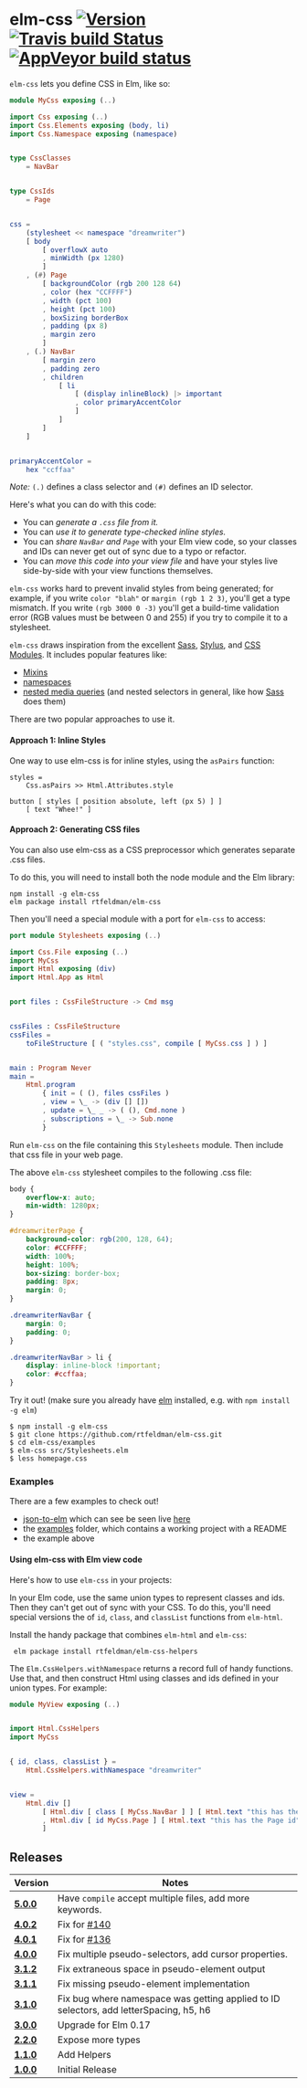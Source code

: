 # elm-css [![Version](https://img.shields.io/npm/v/elm-css.svg)](https://www.npmjs.com/package/elm-css) [![Travis build Status](https://travis-ci.org/rtfeldman/elm-css.svg?branch=master)](http://travis-ci.org/rtfeldman/elm-css) [![AppVeyor build status](https://ci.appveyor.com/api/projects/status/0j7x0mpggmtu6mms/branch/master?svg=true)](https://ci.appveyor.com/project/rtfeldman/elm-css/branch/master)

`elm-css` lets you define CSS in Elm, like so:

```elm
module MyCss exposing (..)

import Css exposing (..)
import Css.Elements exposing (body, li)
import Css.Namespace exposing (namespace)


type CssClasses
    = NavBar


type CssIds
    = Page


css =
    (stylesheet << namespace "dreamwriter")
    [ body
        [ overflowX auto
        , minWidth (px 1280)
        ]
    , (#) Page
        [ backgroundColor (rgb 200 128 64)
        , color (hex "CCFFFF")
        , width (pct 100)
        , height (pct 100)
        , boxSizing borderBox
        , padding (px 8)
        , margin zero
        ]
    , (.) NavBar
        [ margin zero
        , padding zero
        , children
            [ li
                [ (display inlineBlock) |> important
                , color primaryAccentColor
                ]
            ]
        ]
    ]


primaryAccentColor =
    hex "ccffaa"
```

*Note:* `(.)` defines a class selector and `(#)` defines an ID selector.

Here's what you can do with this code:

* You can *generate a `.css` file from it.*
* You can *use it to generate type-checked inline styles.*
* You can *share `NavBar` and `Page`* with your Elm view code, so your classes and IDs can never get out of sync due to a typo or refactor.
* You can *move this code into your view file* and have your styles live side-by-side with your view functions themselves.

`elm-css` works hard to prevent invalid styles from being generated; for example,
if you write `color "blah"` or `margin (rgb 1 2 3)`, you'll get a type mismatch. If you write `(rgb 3000 0 -3)` you'll get a build-time validation error (RGB values must be between 0 and 255) if you try to compile it to a stylesheet.

`elm-css` draws inspiration from the excellent [Sass](http://sass-lang.com/), [Stylus](http://stylus-lang.com/), and [CSS Modules](http://glenmaddern.com/articles/css-modules). It includes popular features like:

* [Mixins](http://package.elm-lang.org/packages/rtfeldman/elm-css/latest/Css#mixin)
* [namespaces](http://package.elm-lang.org/packages/rtfeldman/elm-css/latest/Css-Namespace#namespace)
* [nested media queries](https://davidwalsh.name/write-media-queries-sass) (and nested selectors in general, like how [Sass](http://sass-lang.com/) does them)

There are two popular approaches to use it.

#### Approach 1: Inline Styles

One way to use elm-css is for inline styles, using the `asPairs` function:

    styles =
        Css.asPairs >> Html.Attributes.style

    button [ styles [ position absolute, left (px 5) ] ]
        [ text "Whee!" ]

#### Approach 2: Generating CSS files

You can also use elm-css as a CSS preprocessor which generates separate .css files.

To do this, you will need to install both the node module and the Elm library:

    npm install -g elm-css
    elm package install rtfeldman/elm-css

Then you'll need a special module with a port for `elm-css` to access:

```elm
port module Stylesheets exposing (..)

import Css.File exposing (..)
import MyCss
import Html exposing (div)
import Html.App as Html


port files : CssFileStructure -> Cmd msg


cssFiles : CssFileStructure
cssFiles =
    toFileStructure [ ( "styles.css", compile [ MyCss.css ] ) ]


main : Program Never
main =
    Html.program
        { init = ( (), files cssFiles )
        , view = \_ -> (div [] [])
        , update = \_ _ -> ( (), Cmd.none )
        , subscriptions = \_ -> Sub.none
        }
```

Run `elm-css` on the file containing this `Stylesheets` module.
Then include that css file in your web page.

The above `elm-css` stylesheet compiles to the following .css file:

```css
body {
    overflow-x: auto;
    min-width: 1280px;
}

#dreamwriterPage {
    background-color: rgb(200, 128, 64);
    color: #CCFFFF;
    width: 100%;
    height: 100%;
    box-sizing: border-box;
    padding: 8px;
    margin: 0;
}

.dreamwriterNavBar {
    margin: 0;
    padding: 0;
}

.dreamwriterNavBar > li {
    display: inline-block !important;
    color: #ccffaa;
}
```

Try it out! (make sure you already have [elm](http://elm-lang.org) installed, e.g. with `npm install -g elm`)

```
$ npm install -g elm-css
$ git clone https://github.com/rtfeldman/elm-css.git
$ cd elm-css/examples
$ elm-css src/Stylesheets.elm
$ less homepage.css
```

### Examples

There are a few examples to check out!

- [json-to-elm](https://github.com/eeue56/json-to-elm) which can see be seen live [here](https://noredink.github.io/json-to-elm)
- the [examples](https://github.com/rtfeldman/elm-css/tree/master/examples) folder, which contains a working project with a README
- the example above

#### Using elm-css with Elm view code

Here's how to use `elm-css` in your projects:

In your Elm code, use the same union types to represent classes and ids. Then they can't get out of sync with your CSS. To do this, you'll need special versions the of `id`, `class`, and `classList` functions from `elm-html`.

Install the handy package that combines `elm-html` and `elm-css`:

     elm package install rtfeldman/elm-css-helpers

The `Elm.CssHelpers.withNamespace` returns a record full of handy functions. Use that, and then construct Html using classes and ids defined in your union types. For example:

```elm
module MyView exposing (..)


import Html.CssHelpers
import MyCss


{ id, class, classList } =
    Html.CssHelpers.withNamespace "dreamwriter"


view =
    Html.div []
        [ Html.div [ class [ MyCss.NavBar ] ] [ Html.text "this has the NavBar class" ]
        , Html.div [ id MyCss.Page ] [ Html.text "this has the Page id" ]
        ]

```


## Releases
| Version | Notes |
| ------- | ----- |
| [**5.0.0**](https://github.com/rtfeldman/elm-css/tree/5.0.0) | Have `compile` accept multiple files, add more keywords.
| [**4.0.2**](https://github.com/rtfeldman/elm-css/tree/4.0.2) | Fix for [#140](https://github.com/rtfeldman/elm-css/issues/140)
| [**4.0.1**](https://github.com/rtfeldman/elm-css/tree/4.0.1) | Fix for [#136](https://github.com/rtfeldman/elm-css/issues/136)
| [**4.0.0**](https://github.com/rtfeldman/elm-css/tree/4.0.0) | Fix multiple pseudo-selectors, add cursor properties.
| [**3.1.2**](https://github.com/rtfeldman/elm-css/tree/3.1.2) | Fix extraneous space in pseudo-element output
| [**3.1.1**](https://github.com/rtfeldman/elm-css/tree/3.1.1) | Fix missing pseudo-element implementation
| [**3.1.0**](https://github.com/rtfeldman/elm-css/tree/3.1.0) | Fix bug where namespace was getting applied to ID selectors, add letterSpacing, h5, h6
| [**3.0.0**](https://github.com/rtfeldman/elm-css/tree/3.0.0) | Upgrade for Elm 0.17
| [**2.2.0**](https://github.com/rtfeldman/elm-css/tree/2.2.0) | Expose more types
| [**1.1.0**](https://github.com/rtfeldman/elm-css/tree/1.1.0) | Add Helpers
| [**1.0.0**](https://github.com/rtfeldman/elm-css/tree/1.0.0) | Initial Release
